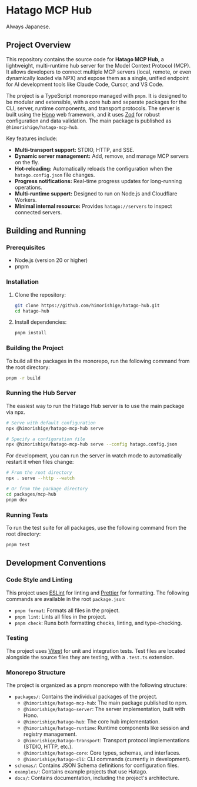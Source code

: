 # Hatago MCP Hub

Always Japanese.

## Project Overview

This repository contains the source code for **Hatago MCP Hub**, a lightweight, multi-runtime hub server for the Model Context Protocol (MCP). It allows developers to connect multiple MCP servers (local, remote, or even dynamically loaded via NPX) and expose them as a single, unified endpoint for AI development tools like Claude Code, Cursor, and VS Code.

The project is a TypeScript monorepo managed with `pnpm`. It is designed to be modular and extensible, with a core hub and separate packages for the CLI, server, runtime components, and transport protocols. The server is built using the [Hono](https://hono.dev/) web framework, and it uses [Zod](https://zod.dev/) for robust configuration and data validation. The main package is published as `@himorishige/hatago-mcp-hub`.

Key features include:

- **Multi-transport support:** STDIO, HTTP, and SSE.
- **Dynamic server management:** Add, remove, and manage MCP servers on the fly.
- **Hot-reloading:** Automatically reloads the configuration when the `hatago.config.json` file changes.
- **Progress notifications:** Real-time progress updates for long-running operations.
- **Multi-runtime support:** Designed to run on Node.js and Cloudflare Workers.
- **Minimal internal resource:** Provides `hatago://servers` to inspect connected servers.

## Building and Running

### Prerequisites

- Node.js (version 20 or higher)
- pnpm

### Installation

1.  Clone the repository:

    ```bash
    git clone https://github.com/himorishige/hatago-hub.git
    cd hatago-hub
    ```

2.  Install dependencies:
    ```bash
    pnpm install
    ```

### Building the Project

To build all the packages in the monorepo, run the following command from the root directory:

```bash
pnpm -r build
```

### Running the Hub Server

The easiest way to run the Hatago Hub server is to use the main package via npx.

```bash
# Serve with default configuration
npx @himorishige/hatago-mcp-hub serve

# Specify a configuration file
npx @himorishige/hatago-mcp-hub serve --config hatago.config.json
```

For development, you can run the server in watch mode to automatically restart it when files change:

```bash
# From the root directory
npx . serve --http --watch

# Or from the package directory
cd packages/mcp-hub
pnpm dev
```

### Running Tests

To run the test suite for all packages, use the following command from the root directory:

```bash
pnpm test
```

## Development Conventions

### Code Style and Linting

This project uses [ESLint](https://eslint.org/) for linting and [Prettier](https://prettier.io/) for formatting. The following commands are available in the root `package.json`:

- `pnpm format`: Formats all files in the project.
- `pnpm lint`: Lints all files in the project.
- `pnpm check`: Runs both formatting checks, linting, and type-checking.

### Testing

The project uses [Vitest](https://vitest.dev/) for unit and integration tests. Test files are located alongside the source files they are testing, with a `.test.ts` extension.

### Monorepo Structure

The project is organized as a pnpm monorepo with the following structure:

- `packages/`: Contains the individual packages of the project.
  - `@himorishige/hatago-mcp-hub`: The main package published to npm.
  - `@himorishige/hatago-server`: The server implementation, built with Hono.
  - `@himorishige/hatago-hub`: The core hub implementation.
  - `@himorishige/hatago-runtime`: Runtime components like session and registry management.
  - `@himorishige/hatago-transport`: Transport protocol implementations (STDIO, HTTP, etc.).
  - `@himorishige/hatago-core`: Core types, schemas, and interfaces.
  - `@himorishige/hatago-cli`: CLI commands (currently in development).
- `schemas/`: Contains JSON Schema definitions for configuration files.
- `examples/`: Contains example projects that use Hatago.
- `docs/`: Contains documentation, including the project's architecture.
